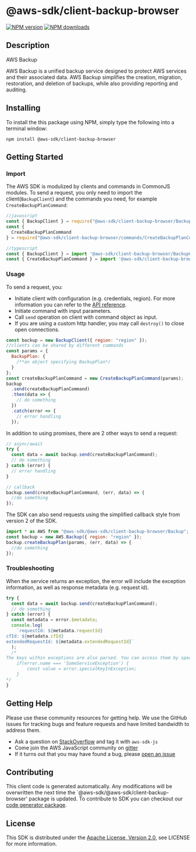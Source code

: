 # @aws-sdk/client-backup-browser

[![NPM version](https://img.shields.io/npm/v/@aws-sdk/client-backup-browser/preview.svg)](https://www.npmjs.com/package/@aws-sdk/client-backup-browser)
[![NPM downloads](https://img.shields.io/npm/dm/@aws-sdk/client-backup-browser.svg)](https://www.npmjs.com/package/@aws-sdk/client-backup-browser)

## Description

<fullname>AWS Backup</fullname> <p>AWS Backup is a unified backup service designed to protect AWS services and their associated data. AWS Backup simplifies the creation, migration, restoration, and deletion of backups, while also providing reporting and auditing.</p>

## Installing

To install the this package using NPM, simply type the following into a terminal window:

```
npm install @aws-sdk/client-backup-browser
```

## Getting Started

### Import

The AWS SDK is modulized by clients and commands in CommonJS modules. To send a request, you only need to import the client(`BackupClient`) and the commands you need, for example `CreateBackupPlanCommand`:

```javascript
//javascript
const { BackupClient } = require("@aws-sdk/client-backup-browser/BackupClient");
const {
  CreateBackupPlanCommand
} = require("@aws-sdk/client-backup-browser/commands/CreateBackupPlanCommand");
```

```javascript
//typescript
const { BackupClient } = import '@aws-sdk/client-backup-browser/BackupClient';
const { CreateBackupPlanCommand } = import '@aws-sdk/client-backup-browser/commands/CreateBackupPlanCommand';
```

### Usage

To send a request, you:

- Initiate client with configuration (e.g. credentials, region). For more information you can refer to the [API reference][].
- Initiate command with input parameters.
- Call `send` operation on client with command object as input.
- If you are using a custom http handler, you may call `destroy()` to close open connections.

```javascript
const backup = new BackupClient({ region: "region" });
//clients can be shared by different commands
const params = {
  BackupPlan: {
    /**an object specifying BackupPlan*/
  }
};
const createBackupPlanCommand = new CreateBackupPlanCommand(params);
backup
  .send(createBackupPlanCommand)
  .then(data => {
    // do something
  })
  .catch(error => {
    // error handling
  });
```

In addition to using promises, there are 2 other ways to send a request:

```javascript
// async/await
try {
  const data = await backup.send(createBackupPlanCommand);
  // do something
} catch (error) {
  // error handling
}
```

```javascript
// callback
backup.send(createBackupPlanCommand, (err, data) => {
  //do something
});
```

The SDK can also send requests using the simplified callback style from version 2 of the SDK.

```javascript
import * as AWS from "@aws-sdk/@aws-sdk/client-backup-browser/Backup";
const backup = new AWS.Backup({ region: "region" });
backup.createBackupPlan(params, (err, data) => {
  //do something
});
```

### Troubleshooting

When the service returns an exception, the error will include the exception information, as well as response metadata (e.g. request id).

```javascript
try {
  const data = await backup.send(createBackupPlanCommand);
  // do something
} catch (error) {
  const metadata = error.$metadata;
  console.log(
    `requestId: ${metadata.requestId}
cfId: ${metadata.cfId}
extendedRequestId: ${metadata.extendedRequestId}`
  );
  /*
The keys within exceptions are also parsed. You can access them by specifying exception names:
    if(error.name === 'SomeServiceException') {
        const value = error.specialKeyInException;
    }
*/
}
```

## Getting Help

Please use these community resources for getting help. We use the GitHub issues for tracking bugs and feature requests and have limited bandwidth to address them.

- Ask a question on [StackOverflow](https://stackoverflow.com/questions/tagged/aws-sdk-js) and tag it with `aws-sdk-js`
- Come join the AWS JavaScript community on [gitter](https://gitter.im/aws/aws-sdk-js-v3)
- If it turns out that you may have found a bug, please [open an issue](https://github.com/aws/aws-sdk-js-v3/issues)

## Contributing

This client code is generated automatically. Any modifications will be overwritten the next time the `@aws-sdk/@aws-sdk/client-backup-browser' package is updated. To contribute to SDK you can checkout our [code generator package][].

## License

This SDK is distributed under the
[Apache License, Version 2.0](http://www.apache.org/licenses/LICENSE-2.0),
see LICENSE for more information.

[code generator package]: https://github.com/aws/aws-sdk-js-v3/tree/master/packages/service-types-generator
[api reference]: https://docs.aws.amazon.com/AWSJavaScriptSDK/latest/
